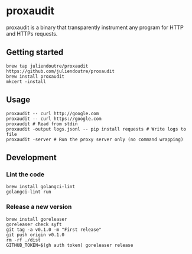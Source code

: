 # proxaudit

proxaudit is a binary that transparently instrument any program for HTTP and HTTPs requests.

## Getting started

```shell
brew tap juliendoutre/proxaudit https://github.com/juliendoutre/proxaudit
brew install proxaudit
mkcert -install
```

## Usage

```shell
proxaudit -- curl http://google.com
proxaudit -- curl https://google.com
proxaudit # Read from stdin
proxaudit -output logs.jsonl -- pip install requests # Write logs to file
proxaudit -server # Run the proxy server only (no command wrapping)
```

## Development

### Lint the code

```shell
brew install golangci-lint
golangci-lint run
```

### Release a new version

```shell
brew install goreleaser
goreleaser check syft
git tag -a v0.1.0 -m "First release"
git push origin v0.1.0
rm -rf ./dist
GITHUB_TOKEN=$(gh auth token) goreleaser release
```
